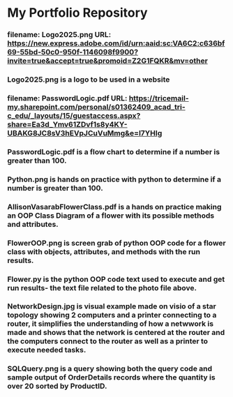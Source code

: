 # My Portfolio Repository
### filename: Logo2025.png URL: https://new.express.adobe.com/id/urn:aaid:sc:VA6C2:c636bf69-55bd-50c0-950f-1146098f9900?invite=true&accept=true&promoid=Z2G1FQKR&mv=other
### Logo2025.png is a logo to be used in a website
### filename: PasswordLogic.pdf URL: https://tricemail-my.sharepoint.com/personal/s01362409_acad_tri-c_edu/_layouts/15/guestaccess.aspx?share=Ea3d_Ymv61ZDvf1s8y4KY-UBAKG8JC8sV3hEVpJCuVuMmg&e=l7YHIg
### PasswordLogic.pdf is a flow chart to determine if a number is greater than 100.
### Python.png is hands on practice with python to determine if a number is greater than 100.
### AllisonVasarabFlowerClass.pdf is a hands on practice making an OOP Class Diagram of a flower with its possible methods and attributes.
### FlowerOOP.png is screen grab of python OOP code for a flower class with objects, attributes, and methods with the run results.
### Flower.py is the python OOP code text used to execute and get run results- the text file related to the photo file above.
### NetworkDesign.jpg is visual example made on visio of a star topology showing 2 computers and a printer connecting to a router, it simplifies the understanding of how a netwwork is made and shows that the network is centered at the router and the computers connect to the router as well as a printer to execute needed tasks. 
### SQLQuery.png is a query showing both the query code and sample output of OrderDetails records where the quantity is over 20 sorted by ProductID.
